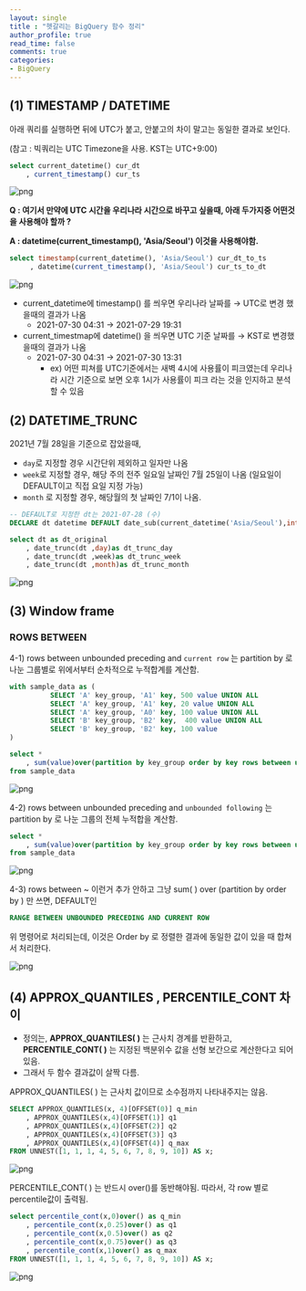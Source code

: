 ```yaml
---
layout: single
title : "헷갈리는 BigQuery 함수 정리"
author_profile: true
read_time: false
comments: true
categories:
- BigQuery
---
```


## (1) TIMESTAMP / DATETIME

아래 쿼리를 실행하면 뒤에 UTC가 붙고, 안붙고의 차이 말고는 동일한 결과로 보인다.

(참고 : 빅쿼리는 UTC Timezone을 사용. KST는 UTC+9:00)

```sql
select current_datetime() cur_dt
    , current_timestamp() cur_ts
```


![png](/images/2021-08-16-BigQuery-function_files/2021-08-16-BigQuery-function_1.png)



**Q : 여기서 만약에 UTC 시간을 우리나라 시간으로 바꾸고 싶을때, 아래 두가지중 어떤것을 사용해야 할까 ?**

**A : datetime(current_timestamp(), 'Asia/Seoul')  이것을 사용해야함.**

```sql
select timestamp(current_datetime(), 'Asia/Seoul') cur_dt_to_ts
     , datetime(current_timestamp(), 'Asia/Seoul') cur_ts_to_dt
```


![png](/images/2021-08-16-BigQuery-function_files/2021-08-16-BigQuery-function_2.png)


- current_datetime에 timestamp() 를 씌우면 우리나라 날짜를 → UTC로 변경 했을때의 결과가 나옴
  - 2021-07-30 04:31 → 2021-07-29 19:31
- current_timestmap에 datetime() 을 씌우면 UTC 기준 날짜를 → KST로 변경했을때의 결과가 나옴
  - 2021-07-30 04:31 → 2021-07-30 13:31
    - ex) 어떤 피쳐를 UTC기준에서는 새벽 4시에 사용률이 피크였는데 우리나라 시간 기준으로 보면 오후 1시가 사용률이 피크 라는 것을 인지하고 분석할 수 있음





## (2) DATETIME_TRUNC

2021년 7월 28일을 기준으로 잡았을때,

- `day`로 지정할 경우 시간단위 제외하고 일자만 나옴
- `week`로 지정할 경우, 해당 주의 전주 일요일 날짜인 7월 25일이 나옴 (일요일이 DEFAULT이고 직접 요일 지정 가능)
- `month` 로 지정할 경우,  해당월의 첫 날짜인 7/1이 나옴.

```sql
-- DEFAULT로 지정한 dt는 2021-07-28 (수)
DECLARE dt datetime DEFAULT date_sub(current_datetime('Asia/Seoul'),interval 5 day);

select dt as dt_original
    , date_trunc(dt ,day)as dt_trunc_day
    , date_trunc(dt ,week)as dt_trunc_week
    , date_trunc(dt ,month)as dt_trunc_month
```


![png](/images/2021-08-16-BigQuery-function_files/2021-08-16-BigQuery-function_3.png)




## (3) Window frame

### ROWS BETWEEN

4-1) rows between unbounded preceding and `current row` 는 partition by 로 나눈 그룹별로 위에서부터 순차적으로 누적합계를 계산함.

```sql
with sample_data as (
          SELECT 'A' key_group, 'A1' key, 500 value UNION ALL
          SELECT 'A' key_group, 'A1' key, 20 value UNION ALL
          SELECT 'A' key_group, 'A0' key, 100 value UNION ALL
          SELECT 'B' key_group, 'B2' key,  400 value UNION ALL
          SELECT 'B' key_group, 'B2' key, 100 value
)

select *
    , sum(value)over(partition by key_group order by key rows between unbounded preceding and current row) rows_sum
from sample_data
```


![png](/images/2021-08-16-BigQuery-function_files/2021-08-16-BigQuery-function_4.png)

4-2) rows between unbounded preceding and `unbounded following` 는 partition by 로 나눈 그룹의 전체 누적합을 계산함.

```sql
select *
    , sum(value)over(partition by key_group order by key rows between unbounded preceding and unbounded following) rows_sum
from sample_data
```


![png](/images/2021-08-16-BigQuery-function_files/2021-08-16-BigQuery-function_5.png)

4-3) rows between ~ 이런거 추가 안하고 그냥 sum( ) over (partition by        order by       ) 만 쓰면, DEFAULT인

```sql
RANGE BETWEEN UNBOUNDED PRECEDING AND CURRENT ROW
```

위 명령어로 처리되는데, 이것은 Order by 로 정렬한 결과에 동일한 값이 있을 때 합쳐서 처리한다.


![png](/images/2021-08-16-BigQuery-function_files/2021-08-16-BigQuery-function_6.png)




## (4) APPROX_QUANTILES , PERCENTILE_CONT 차이

- 정의는, **APPROX_QUANTILES( )** 는 근사치 경계를 반환하고, **PERCENTILE_CONT( )** 는 지정된 백분위수 값을 선형 보간으로 계산한다고 되어있음.
- 그래서 두 함수 결과값이 살짝 다름.

APPROX_QUANTILES( ) 는 근사치 값이므로 소수점까지 나타내주지는 않음.

```sql
SELECT APPROX_QUANTILES(x, 4)[OFFSET(0)] q_min
    , APPROX_QUANTILES(x,4)[OFFSET(1)] q1
    , APPROX_QUANTILES(x,4)[OFFSET(2)] q2
    , APPROX_QUANTILES(x,4)[OFFSET(3)] q3
    , APPROX_QUANTILES(x,4)[OFFSET(4)] q_max
FROM UNNEST([1, 1, 1, 4, 5, 6, 7, 8, 9, 10]) AS x;
```


![png](/images/2021-08-16-BigQuery-function_files/2021-08-16-BigQuery-function_7.png)


PERCENTILE_CONT( ) 는 반드시 over()를 동반해야됨. 따라서, 각 row 별로 percentile값이 출력됨.

```sql
select percentile_cont(x,0)over() as q_min
    , percentile_cont(x,0.25)over() as q1
    , percentile_cont(x,0.5)over() as q2
    , percentile_cont(x,0.75)over() as q3
    , percentile_cont(x,1)over() as q_max
FROM UNNEST([1, 1, 1, 4, 5, 6, 7, 8, 9, 10]) AS x;
```


![png](/images/2021-08-16-BigQuery-function_files/2021-08-16-BigQuery-function_8.png)

